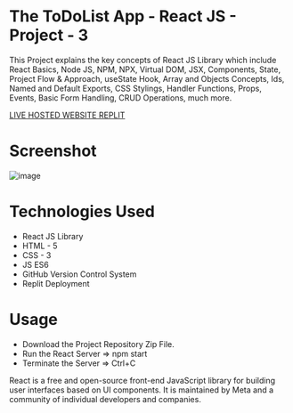 # The ToDoList App - React JS - Project - 3

This Project explains the key concepts of React JS Library which include React Basics, Node JS, NPM, NPX, Virtual DOM, JSX, Components, State, Project Flow &amp; Approach, useState Hook, Array and Objects Concepts, Ids, Named and Default Exports, CSS Stylings, Handler Functions, Props, Events, Basic Form Handling, CRUD Operations, much more.

[LIVE HOSTED WEBSITE REPLIT](https://todolistapp-reactjs-project3.shubhamshriva15.repl.co/)

# Screenshot

![image](https://user-images.githubusercontent.com/115470266/213871727-89c50277-e492-4486-8959-894ecf38a11e.png)

# Technologies Used

- React JS Library
- HTML - 5
- CSS - 3
- JS ES6
- GitHub Version Control System
- Replit Deployment

# Usage

- Download the Project Repository Zip File.
- Run the React Server => npm start
- Terminate the Server => Ctrl+C

React is a free and open-source front-end JavaScript library for building user interfaces based on UI components. It is maintained by Meta and a community of individual developers and companies.
